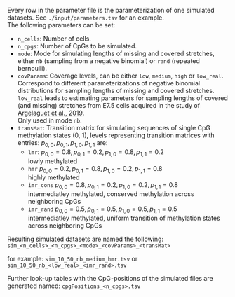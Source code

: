 Every row in the parameter file is the parameterization of one simulated datasets. See `./input/parameters.tsv` for an example.    
The following parameters can be set:    

  - `n_cells`: Number of cells.   
  - `n_cpgs`: Number of CpGs to be simulated.   
  - `mode`: Mode for simulating lengths of missing and covered stretches, either `nb` (sampling from a negative binomial) or `rand` (repeated bernoulli).    
  - `covParams`: Coverage levels, can be either `low`, `medium`, `high` or `low_real`.    
 Correspond to different parameterizations of negative binomial distributions for sampling lengths of missing and covered stretches. `low_real` leads to estimating parameters for sampling lengths of covered (and missing) stretches from E7.5 cells acquired in the study of [Argelaguet et al., 2019](https://www.ncbi.nlm.nih.gov/geo/query/acc.cgi?acc=GSE121708).   
 Only used in mode `nb`.
 - `transMat`: Transition matrix for simulating sequences of single CpG methylation states (0, 1), levels representing transition matrices with entries: $p_{0,0}, p_{0,1}, p_{1,0}, p_{1,1}$ are:
      - `lmr`: $p_{0,0}=0.8,p_{0,1}=0.2, p_{1,0}=0.8, p_{1,1}=0.2$        
      lowly methylated
      - `hmr` $p_{0,0}=0.2, p_{0,1}=0.8, p_{1,0}=0.2, p_{1,1}=0.8$    
      highly methylated   
      - `imr_cons` $p_{0,0}=0.8, p_{0,1}=0.2, p_{1,0}=0.2, p_{1,1}=0.8$            
      intermediatley methylated, conserved methylation across neighboring CpGs
      - `imr_rand` $p_{0,0}=0.5, p_{0,1}=0.5, p_{1,0}=0.5, p_{1,1}=0.5$        
      intermediatley methylated, uniform transition of methylation states across neighboring CpGs       

     
Resulting simulated datasets are named the following:    
`sim_<n_cells>_<n_cpgs>_<mode>_<covParams>_<transMat>`  

for example: 
`sim_10_50_nb_medium_hmr.tsv` or 
`sim_10_50_nb_<low_real>_<imr_rand>.tsv` 

Further look-up tables with the CpG-positions of the simulated files are generated named:
`cpgPositions_<n_cpgs>.tsv`